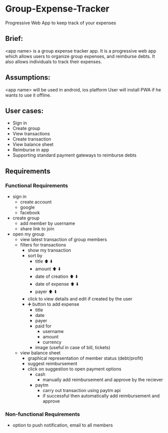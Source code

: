 # Group-Expense-Tracker
Progressive Web App to keep track of your expenses

## Brief:  
\<app name\> is a group expense tracker app. It is a progressive web app which allows users to organize group expenses, and reimburse debts. It also allows individuals to track their expenses.

## Assumptions:
\<app name\> will be used in android, ios platform
User will install PWA if he wants to use it offline.

## User cases:
- Sign in
- Create group
- View transactions
- Create transaction
- View balance sheet
- Reimburse in app
- Supporting standard payment gateways to reimburse debts

## Requirements
### Functional Requirements
- sign in
  - create account
  - google
   - facebook
- create group
  - add member by username
  - share link to join
- open my group
  - view latest transaction of group members
  - filters for transactions
    - show my transaction
    - sort by
      - title :arrow_up: :arrow_down:
      - amount :arrow_up: :arrow_down:
      - date of creation :arrow_up: :arrow_down:
      - date of expense :arrow_up: :arrow_down:
      - payer :arrow_up: :arrow_down:
    - click to view details and edit if created by the user
    - :heavy_plus_sign: button to add expense
      - title
      - date
      - payer
      - paid for
        - username
        - amount
        - currency
      - image (useful in case of bill, tickets)
   - view balance sheet
      - graphical representation of member status (debt/profit)
      - suggest reimbursement
      - click on suggestion to open payment options
        - cash
          - manually add reimbursement and approve by the reciever
        - paytm
          - carry out transaction using paytm api
          - if successful then automatically add reimbursement and approve
 
 ### Non-functional Requirements
 - option to push notification, email to all members
    
   
  
